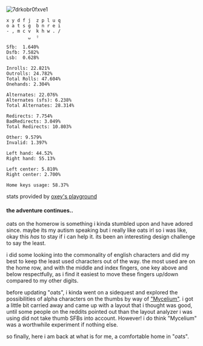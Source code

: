 ![7drkobr0fxve1](https://github.com/user-attachments/assets/e3b5161c-c428-41c4-9f1b-e1696cad2261)

```
x y d f j  z p l u q
o a t s g  b n r e i
- , m c v  k h w . /
        ␣  ⇧
```
```
Sfb:  1.640%
Dsfb: 7.582%
Lsb:  0.628%

Inrolls: 22.821%
Outrolls: 24.782%
Total Rolls: 47.604%
Onehands: 2.304%

Alternates: 22.076%
Alternates (sfs): 6.238%
Total Alternates: 28.314%

Redirects: 7.754%
BadRedirects: 3.049%
Total Redirects: 10.803%

Other: 9.579%
Invalid: 1.397%

Left hand: 44.52%
Right hand: 55.13%

Left center: 5.810%
Right center: 2.700%

Home keys usage: 58.37%
```

stats provided by
[oxey's playground](https://oxey.dev/playground/index.html)  

#### the adventure continues.. 

*o*ats on the homerow is something i kinda stumbled upon and have adored since. maybe its my autism speaking but i really like oats irl so i was like, okay this *has* to stay if i can help it. its been an interesting design challenge to say the least. 

i did some looking into the commonality of english characters and did my best to keep the least used characters out of the way. the most used are on the home row, and with the middle and index fingers, one key above and below respectfully, as i find it easiest to move these fingers up/down compared to my other digits. 

before updating "*o*ats", i kinda went on a sidequest and explored the possibilities of alpha characters on the thumbs by way of ["Mycelium"](https://github.com/rowie324/Mycelium). i got a little bit carried away and came up with a layout that i thought was good, until some people on the reddits pointed out than the layout analyzer i was using did not take thumb SFBs into account. However! i do think "Mycelium" was a worthwhile experiment if nothing else.

so finally, here i am back at what is for me, a comfortable home in "*o*ats".
